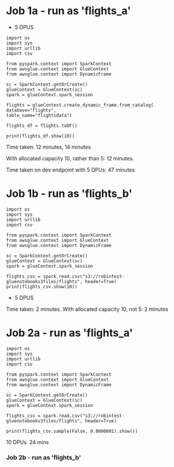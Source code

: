 # Job 1a - run as 'flights_a'

- 5 DPUS

```
import os
import sys
import urllib
import csv

from pyspark.context import SparkContext
from awsglue.context import GlueContext
from awsglue.context import DynamicFrame

sc = SparkContext.getOrCreate()
glueContext = GlueContext(sc)
spark = glueContext.spark_session

flights = glueContext.create_dynamic_frame.from_catalog(
database="flights",
table_name="flightsdata")

flights_df = flights.toDF()

print(flights_df.show(10))
```

Time taken: 12 minutes, 14 minutes

With allocated capacity 10, rather than 5: 12 minutes.

Time taken on dev endpoint with 5 DPUs:  47 minutes

# Job 1b - run as 'flights_b'

```
import os
import sys
import urllib
import csv

from pyspark.context import SparkContext
from awsglue.context import GlueContext
from awsglue.context import DynamicFrame

sc = SparkContext.getOrCreate()
glueContext = GlueContext(sc)
spark = glueContext.spark_session

flights_csv = spark.read.csv("s3://robintest-gluenotebooks3files/flights", header=True)
print(flights_csv.show(10))
```

- 5 DPUS

Time taken: 2 minutes.  With allocated capacity 10, not 5:  2 minutes

# Job 2a - run as 'flights_a'

```
import os
import sys
import urllib
import csv

from pyspark.context import SparkContext
from awsglue.context import GlueContext
from awsglue.context import DynamicFrame

sc = SparkContext.getOrCreate()
glueContext = GlueContext(sc)
spark = glueContext.spark_session

flights_csv = spark.read.csv("s3://robintest-gluenotebooks3files/flights", header=True)

print(flights_csv.sample(False, 0.0000001).show())
```
10 DPUs.  24 mins

### Job 2b - run as 'flights_b'




